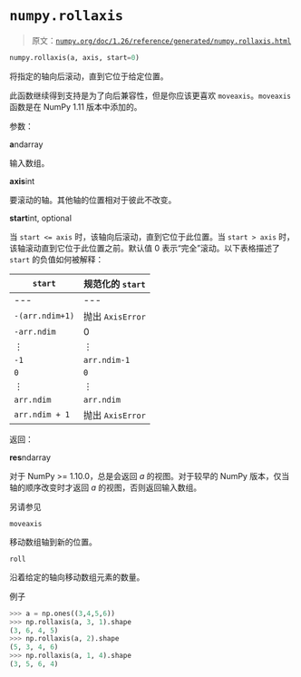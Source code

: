 # `numpy.rollaxis`

> 原文：[`numpy.org/doc/1.26/reference/generated/numpy.rollaxis.html`](https://numpy.org/doc/1.26/reference/generated/numpy.rollaxis.html)

```py
numpy.rollaxis(a, axis, start=0)
```

将指定的轴向后滚动，直到它位于给定位置。

此函数继续得到支持是为了向后兼容性，但是你应该更喜欢 `moveaxis`。`moveaxis` 函数是在 NumPy 1.11 版本中添加的。

参数：

**a**ndarray

输入数组。

**axis**int

要滚动的轴。其他轴的位置相对于彼此不改变。

**start**int, optional

当 `start <= axis` 时，该轴向后滚动，直到它位于此位置。当 `start > axis` 时，该轴滚动直到它位于此位置之前。默认值 0 表示“完全”滚动。以下表格描述了 `start` 的负值如何被解释：

| `start` | 规范化的 `start` |
| --- | --- |
| --- | --- |
| `-(arr.ndim+1)` | 抛出 `AxisError` |
| `-arr.ndim` | 0 |
| ⋮ | ⋮ |
| `-1` | `arr.ndim-1` |
| `0` | `0` |
| ⋮ | ⋮ |
| `arr.ndim` | `arr.ndim` |
| `arr.ndim + 1` | 抛出 `AxisError` |

返回：

**res**ndarray

对于 NumPy >= 1.10.0，总是会返回 *a* 的视图。对于较早的 NumPy 版本，仅当轴的顺序改变时才返回 *a* 的视图，否则返回输入数组。

另请参见

`moveaxis`

移动数组轴到新的位置。

`roll`

沿着给定的轴向移动数组元素的数量。

例子

```py
>>> a = np.ones((3,4,5,6))
>>> np.rollaxis(a, 3, 1).shape
(3, 6, 4, 5)
>>> np.rollaxis(a, 2).shape
(5, 3, 4, 6)
>>> np.rollaxis(a, 1, 4).shape
(3, 5, 6, 4) 
```
